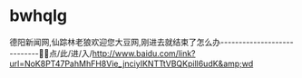 # bwhqlg
德阳新闻网,仙踪林老狼欢迎您大豆网,刚进去就结束了怎么办----------------------------🚸🚸点/此/进/入/http://www.baidu.com/link?url=NoK8PT47PahMhFH8Vie_jnciyIKNTTtVBQKpill6udK&amp;wd
